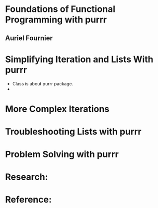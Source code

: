 # Foundations of Functional Programming with purrr
## Auriel Fournier

# Simplifying Iteration and Lists With purrr
- Class is about purrr package.
- 

# More Complex Iterations

# Troubleshooting Lists with purrr

# Problem Solving with purrr

# Research:

# Reference:
